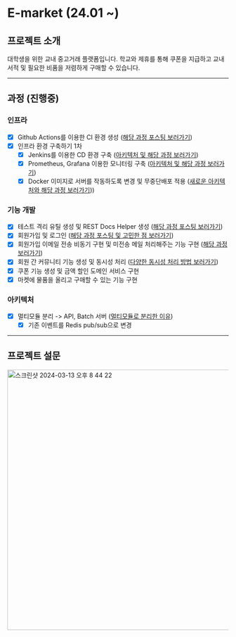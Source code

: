 # E-market (24.01 ~)

## 프로젝트 소개

대학생을 위한 교내 중고거래 플랫폼입니다.
학교와 제휴를 통해 쿠폰을 지급하고 교내 서적 및 필요한 비품을 저렴하게 구매할 수 있습니다.

--- 

## 과정 (진행중)

### 인프라

- [x] Github Actions를 이용한 CI 환경
  생성 ([해당 과정 포스팅 보러가기](https://blog.naver.com/PostView.naver?blogId=sosow0212&logNo=223314392944&categoryNo=152&parentCategoryNo=152&from=thumbnailList))
- [x] 인프라 환경 구축하기 1차
    - [x] Jenkins를 이용한 CD 환경
      구축 ([아키텍처 및 해당 과정 보러가기](https://blog.naver.com/PostView.naver?blogId=sosow0212&logNo=223369462311&categoryNo=152&parentCategoryNo=152&from=thumbnailList))
    - [x] Prometheus, Grafana 이용한 모니터링
      구축 ([아키텍처 및 해당 과정 보러가기](https://blog.naver.com/PostView.naver?blogId=sosow0212&logNo=223369973401&categoryNo=161&parentCategoryNo=152&viewDate=&currentPage=1&postListTopCurrentPage=1&from=thumbnailList&userTopListOpen=true&userTopListCount=5&userTopListManageOpen=false&userTopListCurrentPage=1))
    - [x] Docker 이미지로 서버를 작동하도록 변경 및 무중단배포
      적용 ([새로운 아키텍처와 해당 과정 보러가기](https://blog.naver.com/PostView.naver?blogId=sosow0212&logNo=223371181808&categoryNo=161&parentCategoryNo=152&viewDate=&currentPage=1&postListTopCurrentPage=1&from=thumbnailList&userTopListOpen=true&userTopListCount=5&userTopListManageOpen=false&userTopListCurrentPage=1)))

### 기능 개발

- [x] 테스트 격리 유틸 생성 및 REST Docs Helper
  생성 ([해당 과정 포스팅 보러가기](https://blog.naver.com/PostView.naver?blogId=sosow0212&logNo=223315262688&categoryNo=152&parentCategoryNo=152&from=thumbnailList))
- [x] 회원가입 및
  로그인 ([해당 과정 포스팅 및 고민한 점 보러가기](https://blog.naver.com/PostView.naver?blogId=sosow0212&logNo=223317675973&categoryNo=152&parentCategoryNo=152&from=thumbnailList))
- [x] 회원가입 이메일 전송 비동기 구현 및 미전송 메일 처리해주는 기능
  구현 ([해당 과정 보러가기](https://blog.naver.com/PostView.naver?blogId=sosow0212&logNo=223322476947&categoryNo=152&parentCategoryNo=152&from=thumbnailList))
- [x] 회원 간 커뮤니티 기능 생성 및 동시성
  처리 ([다양한 동시성 처리 방법 보러가기](https://blog.naver.com/PostView.naver?blogId=sosow0212&logNo=223328710499&categoryNo=152&parentCategoryNo=152&from=thumbnailList))
- [x] 쿠폰 기능 생성 및 금액 할인 도메인 서비스 구현
- [x] 마켓에 물품을 올리고 구매할 수 있는 기능 구현

### 아키텍처

- [x] 멀티모듈 분리 -> API, Batch 서버 ([멀티모듈로 분리한 이유](https://blog.naver.com/sosow0212/223401237314))
    - [x] 기존 이벤트를 Redis pub/sub으로 변경

---

## 프로젝트 설문

<img width="592" alt="스크린샷 2024-03-13 오후 8 44 22" src="https://github.com/sosow0212/2024-electronic-market/assets/63213487/0e01419e-841b-4373-befd-550660d435d9">

